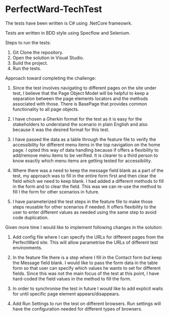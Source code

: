# PerfectWard-TechTest

The tests have been written is C# using .NetCore frameowrk. 

Tests are written in BDD style using Specflow and Selenium.
 
Steps to run the tests:

1) Git Clone the repository.
2) Open the solution in Visual Studio.
3) Build the project.
4) Run the tests.

Approach toward completing the challenge:

1) Since the test involves navigating to different pages on the site under test, I believe that the Page Object Model will be helpful to keep a separation between the page elements locators and the methods associated with those. There is BasePage that provides common functionality to all page objects.

2) I have chosen a Gherkin format for the test as it is easy for the stakeholders to understand the scenario in plain English and also because it was the desired format for this test.

3) I have passed the data as a table through the feature file to verify the accessibility for different menu items in the top navigation on the home page. I opted this way of data handling because if offers a flexibility to add/remove menu items to be verified. It is clearer to a third person to know exactly which menu items are getting tested for accessibility.

4) Where there was a need to keep the message field blank as a part of the test, my approach was to fill in the entire form first and then clear the field which we need to keep blank. I had added a different methods to fill in the form and to clear the field. This was we can re-use the method to fill I the form for other scenarios in future.
 
5) I have parameterized the test steps in the feature file to make those steps reusable for other scenarios if needed. It offers flexibility to the user to enter different values as needed using the same step to avoid code duplication.

Given more time I would like to implement following changes in the solution:

1) Add config file where I can specify the URLs for different pages from the PerfectWard site. This will allow parametrise the URLs of different test environments.

2) In the feature file there is a step where I fill in the Contact form but keep the Message field blank. I would like to pass the form data in the table form so that user can specify which values he wants to set for different fields. Since this was not the main focus of the test at this point, I have hard-coded the field values in the method to fill the form.

3) In order to synchronise the test in future I would like to add explicit waits for until specific page element appears/disappears.

4) Add Run Settings to run the test on different browsers. Run settings will have the configuration needed for different types of browsers.
